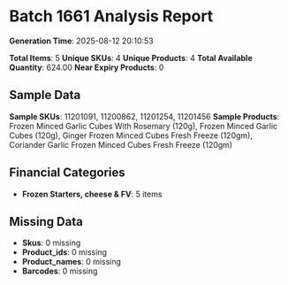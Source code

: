 # Batch 1661 Analysis Report

**Generation Time**: 2025-08-12 20:10:53

**Total Items**: 5
**Unique SKUs**: 4
**Unique Products**: 4
**Total Available Quantity**: 624.00
**Near Expiry Products**: 0

## Sample Data
**Sample SKUs**: 11201091, 11200862, 11201254, 11201456
**Sample Products**: Frozen Minced Garlic Cubes With Rosemary (120g), Frozen Minced Garlic Cubes (120g), Ginger Frozen Minced Cubes Fresh Freeze (120gm), Coriander Garlic Frozen Minced Cubes Fresh Freeze (120gm)

## Financial Categories
- **Frozen Starters, cheese & FV**: 5 items

## Missing Data
- **Skus**: 0 missing
- **Product_ids**: 0 missing
- **Product_names**: 0 missing
- **Barcodes**: 0 missing
